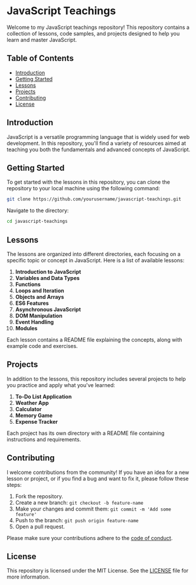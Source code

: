 # JavaScript Teachings

Welcome to my JavaScript teachings repository! This repository contains a collection of lessons, code samples, and projects designed to help you learn and master JavaScript.

## Table of Contents

- [Introduction](#introduction)
- [Getting Started](#getting-started)
- [Lessons](#lessons)
- [Projects](#projects)
- [Contributing](#contributing)
- [License](#license)

## Introduction

JavaScript is a versatile programming language that is widely used for web development. In this repository, you'll find a variety of resources aimed at teaching you both the fundamentals and advanced concepts of JavaScript.

## Getting Started

To get started with the lessons in this repository, you can clone the repository to your local machine using the following command:

```bash
git clone https://github.com/yourusername/javascript-teachings.git
```

Navigate to the directory:

```bash
cd javascript-teachings
```

## Lessons

The lessons are organized into different directories, each focusing on a specific topic or concept in JavaScript. Here is a list of available lessons:

1. **Introduction to JavaScript**
2. **Variables and Data Types**
3. **Functions**
4. **Loops and Iteration**
5. **Objects and Arrays**
6. **ES6 Features**
7. **Asynchronous JavaScript**
8. **DOM Manipulation**
9. **Event Handling**
10. **Modules**

Each lesson contains a README file explaining the concepts, along with example code and exercises.

## Projects

In addition to the lessons, this repository includes several projects to help you practice and apply what you've learned:

1. **To-Do List Application**
2. **Weather App**
3. **Calculator**
4. **Memory Game**
5. **Expense Tracker**

Each project has its own directory with a README file containing instructions and requirements.

## Contributing

I welcome contributions from the community! If you have an idea for a new lesson or project, or if you find a bug and want to fix it, please follow these steps:

1. Fork the repository.
2. Create a new branch: `git checkout -b feature-name`
3. Make your changes and commit them: `git commit -m 'Add some feature'`
4. Push to the branch: `git push origin feature-name`
5. Open a pull request.

Please make sure your contributions adhere to the [code of conduct](CODE_OF_CONDUCT.md).

## License

This repository is licensed under the MIT License. See the [LICENSE](LICENSE) file for more information.
